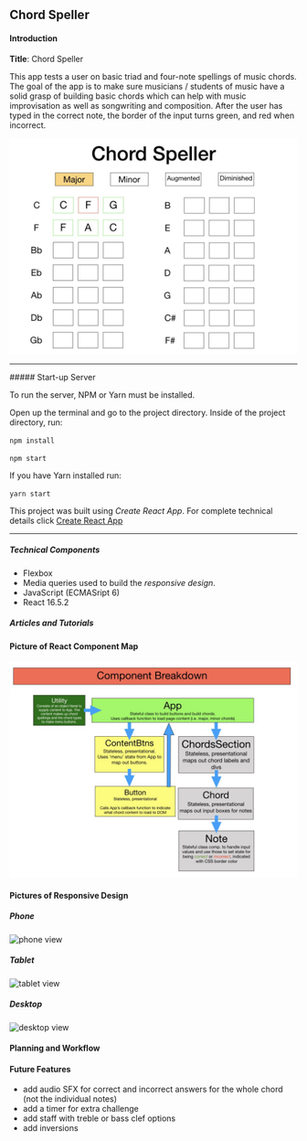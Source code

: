 ## Chord Speller

#### Introduction

**Title**: Chord Speller

This app tests a user on basic triad and four-note spellings of music chords. The goal of the app is to make sure musicians / students of music have a solid grasp of building basic chords which can help with music improvisation as well as songwriting and composition. After the user has typed in the correct note, the border of the input turns green, and red when incorrect.


![sample](./screen_shots/sampleUI.jpeg)

<hr />
##### Start-up Server

To run the server, NPM or Yarn must be installed.

Open up the terminal and go to the project directory.  Inside of the project directory, run:

`npm install`

`npm start`

If you have Yarn installed run:

`yarn start`

This project was built using *Create React App*.  For complete technical details click [Create React App](./docs/README.md)
<hr />

##### Technical Components
- Flexbox  
- Media queries used to build the *responsive design*.
- JavaScript (ECMASript 6)
- React 16.5.2


##### Articles and Tutorials



#### Picture of React Component Map
![breakdown](./screen_shots/componentMap.jpeg)


#### Pictures of Responsive Design
##### Phone

![phone view](./screenshots/phone.png)


##### Tablet
![tablet view](./screenshots/tablet.png)


##### Desktop
![desktop view](./screenshots/desktop.png)


#### Planning and Workflow

#### Future Features
- add audio SFX for correct and incorrect answers for the whole chord (not the individual notes)
- add a timer for extra challenge
- add staff with treble or bass clef options
- add inversions

